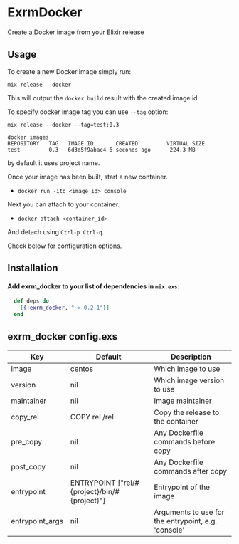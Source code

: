 # ExrmDocker

Create a Docker image from your Elixir release

## Usage

To create a new Docker image simply run:
```shell
mix release --docker
```

This will output the `docker build` result with the created image id.

To specify docker image tag you can use `--tag` option:

```shell
mix release --docker --tag=test:0.3

docker images
REPOSITORY   TAG   IMAGE ID       CREATED         VIRTUAL SIZE
test         0.3   6d3d5f9abac4 6 seconds ago      224.3 MB
```
by default it uses project name.

Once your image has been built, start a new container.

- `docker run -itd <image_id> console`

Next you can attach to your container.

- `docker attach <container_id>`

And detach using `Ctrl-p Ctrl-q`.


Check below for configuration options.

## Installation
#### Add exrm_docker to your list of dependencies in `mix.exs`:
```elixir
  def deps do
    [{:exrm_docker, "~> 0.2.1"}]
  end
```
## exrm_docker config.exs

 Key             | Default                                      | Description
---------------- | -------------------------------------------- | ---------------------------------------------------
 image           | centos                                       | Which image to use
 version         | nil                                          | Which image version to use
 maintainer      | nil                                          | Image maintainer
 copy_rel        | COPY rel /rel                                | Copy the release to the container
 pre_copy        | nil                                          | Any Dockerfile commands before copy
 post_copy       | nil                                          | Any Dockerfile commands after copy
 entrypoint      | ENTRYPOINT ["rel/#{project}/bin/#{project}"] | Entrypoint of the image
 entrypoint_args | nil                                          | Arguments to use for the entrypoint, e.g. 'console'
